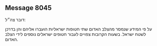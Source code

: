 ## Message 8045

דובר צה״ל:

על פי המידע שנמסר מהצלב האדום שתי חטופות ישראליות הועברו אליהם והן בדרכן לשטח ישראל. בשעות הקרובות צפויים לעבור חטופים ישראלים נוספים לידי הצלב האדום.

